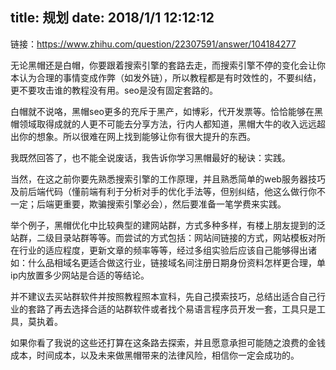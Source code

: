 title: 规划
date: 2018/1/1 12:12:12
---

链接：https://www.zhihu.com/question/22307591/answer/104184277

  

  


无论黑帽还是白帽，你要跟着搜索引擎的套路去走，而搜索引擎不停的变化会让你本认为合理的事情变成作弊（如发外链），所以教程都是有时效性的，不要纠结，更不要攻击谁的教程没有用。seo是没有固定套路的。

  


白帽就不说咯，黑帽seo更多的充斥于黑产，如博彩，代开发票等。恰恰能够在黑帽领域取得成就的人更不可能去分享方法，行内人都知道，黑帽大牛的收入远远超出你的想象。所以很难在网上找到能够让你有很大提升的东西。

  


我既然回答了，也不能全说废话，我告诉你学习黑帽最好的秘诀：实践。

  


当然，在这之前你要先熟悉搜索引擎的工作原理，并且熟悉简单的web服务器技巧及前后端代码（懂前端有利于分析对手的优化手法等，但别纠结，他这么做行你不一定；后端更重要，欺骗搜索引擎必会），然后要准备一笔学费来实践。

  


举个例子，黑帽优化中比较典型的建网站群，方式多种多样，有楼上朋友提到的泛站群，二级目录站群等等。而尝试的方式包括：网站间链接的方式，网站模板对所在行业的适应程度，更新文章的频率等等，经过多组实验后应该自己能够得出诸如：什么品相域名更适合做这行业，链接域名间注册日期身份资料怎样更合理，单ip内放置多少网站是合适的等结论。

  


并不建议去买站群软件并按照教程照本宣科，先自己摸索技巧，总结出适合自己行业的套路了再去选择合适的站群软件或者找个易语言程序员开发一套，工具只是工具，莫执着。

  


如果你看了我说的这些还打算在这条路去探索，并且愿意承担可能随之浪费的金钱成本，时间成本，以及未来做黑帽带来的法律风险，相信你一定会成功的。

